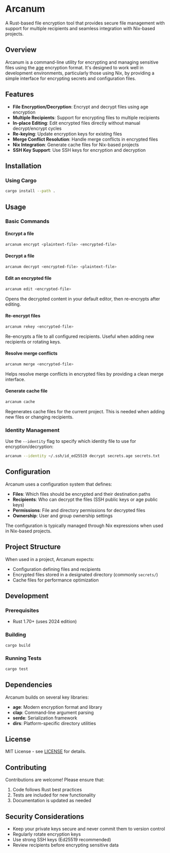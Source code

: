 # Arcanum

A Rust-based file encryption tool that provides secure file management with support for multiple recipients and seamless integration with Nix-based projects.

## Overview

Arcanum is a command-line utility for encrypting and managing sensitive files using the [age](https://github.com/FiloSottile/age) encryption format. It's designed to work well in development environments, particularly those using Nix, by providing a simple interface for encrypting secrets and configuration files.

## Features

- **File Encryption/Decryption**: Encrypt and decrypt files using age encryption
- **Multiple Recipients**: Support for encrypting files to multiple recipients
- **In-place Editing**: Edit encrypted files directly without manual decrypt/encrypt cycles
- **Re-keying**: Update encryption keys for existing files
- **Merge Conflict Resolution**: Handle merge conflicts in encrypted files
- **Nix Integration**: Generate cache files for Nix-based projects
- **SSH Key Support**: Use SSH keys for encryption and decryption

## Installation

### Using Cargo

```bash
cargo install --path .
```

## Usage

### Basic Commands

#### Encrypt a file

```bash
arcanum encrypt <plaintext-file> <encrypted-file>
```

#### Decrypt a file

```bash
arcanum decrypt <encrypted-file> <plaintext-file>
```

#### Edit an encrypted file

```bash
arcanum edit <encrypted-file>
```

Opens the decrypted content in your default editor, then re-encrypts after editing.

#### Re-encrypt files

```bash
arcanum rekey <encrypted-file>
```

Re-encrypts a file to all configured recipients. Useful when adding new recipients or rotating keys.

#### Resolve merge conflicts

```bash
arcanum merge <encrypted-file>
```

Helps resolve merge conflicts in encrypted files by providing a clean merge interface.

#### Generate cache file

```bash
arcanum cache
```

Regenerates cache files for the current project. This is needed when adding new files or changing recipients.

### Identity Management

Use the `--identity` flag to specify which identity file to use for encryption/decryption:

```bash
arcanum --identity ~/.ssh/id_ed25519 decrypt secrets.age secrets.txt
```

## Configuration

Arcanum uses a configuration system that defines:

- **Files**: Which files should be encrypted and their destination paths
- **Recipients**: Who can decrypt the files (SSH public keys or age public keys)
- **Permissions**: File and directory permissions for decrypted files
- **Ownership**: User and group ownership settings

The configuration is typically managed through Nix expressions when used in Nix-based projects.

## Project Structure

When used in a project, Arcanum expects:

- Configuration defining files and recipients
- Encrypted files stored in a designated directory (commonly `secrets/`)
- Cache files for performance optimization

## Development

### Prerequisites

- Rust 1.70+ (uses 2024 edition)

### Building

```bash
cargo build
```

### Running Tests

```bash
cargo test
```

## Dependencies

Arcanum builds on several key libraries:

- **age**: Modern encryption format and library
- **clap**: Command-line argument parsing
- **serde**: Serialization framework
- **dirs**: Platform-specific directory utilities

## License

MIT License - see [LICENSE](LICENSE) for details.

## Contributing

Contributions are welcome! Please ensure that:

1. Code follows Rust best practices
2. Tests are included for new functionality
3. Documentation is updated as needed

## Security Considerations

- Keep your private keys secure and never commit them to version control
- Regularly rotate encryption keys
- Use strong SSH keys (Ed25519 recommended)
- Review recipients before encrypting sensitive data
